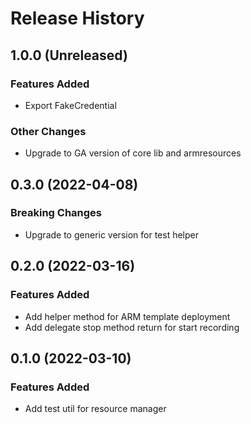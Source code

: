 # Release History

## 1.0.0 (Unreleased)

### Features Added
* Export FakeCredential

### Other Changes
* Upgrade to GA version of core lib and armresources

## 0.3.0 (2022-04-08)

### Breaking Changes
* Upgrade to generic version for test helper

## 0.2.0 (2022-03-16)

### Features Added
* Add helper method for ARM template deployment
* Add delegate stop method return for start recording

## 0.1.0 (2022-03-10)

### Features Added
* Add test util for resource manager

